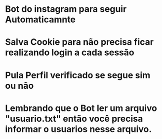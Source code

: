 # Bot do instagram para seguir Automaticamnte
# Salva Cookie para não precisa ficar realizando login a cada sessão
# Pula Perfil verificado se segue sim ou não
# Lembrando que o Bot ler um arquivo "usuario.txt" então você precisa informar o usuarios nesse arquivo.
